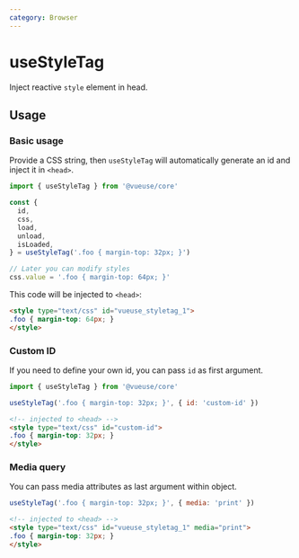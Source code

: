 ```yaml
---
category: Browser
---
```


# useStyleTag

Inject reactive `style` element in head.

## Usage

### Basic usage

Provide a CSS string, then `useStyleTag` will automatically generate an id and inject it in `<head>`.
```js
import { useStyleTag } from '@vueuse/core'

const {
  id,
  css,
  load,
  unload,
  isLoaded,
} = useStyleTag('.foo { margin-top: 32px; }')

// Later you can modify styles
css.value = '.foo { margin-top: 64px; }'
```

This code will be injected to `<head>`:

```html
<style type="text/css" id="vueuse_styletag_1">
.foo { margin-top: 64px; }
</style>
```

### Custom ID

If you need to define your own id, you can pass `id` as first argument.

```js
import { useStyleTag } from '@vueuse/core'

useStyleTag('.foo { margin-top: 32px; }', { id: 'custom-id' })
```

```html
<!-- injected to <head> -->
<style type="text/css" id="custom-id">
.foo { margin-top: 32px; }
</style>
```

### Media query

You can pass media attributes as last argument within object.

```js
useStyleTag('.foo { margin-top: 32px; }', { media: 'print' })
```

```html
<!-- injected to <head> -->
<style type="text/css" id="vueuse_styletag_1" media="print">
.foo { margin-top: 32px; }
</style>
```
